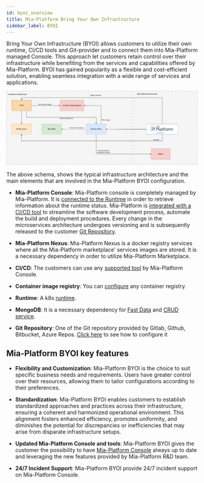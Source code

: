 ```yaml
---
id: byoi_overview
title: Mia-Platform Bring Your Own Infrastructure
sidebar_label: BYOI 
---
```


Bring Your Own Infrastructure (BYOI) allows customers to utilize their own runtime, CI/CD tools and Git-provider and to connect them into Mia-Platform managed Console. This approach let customers retain control over their infrastructure while benefiting from the services and capabilities offered by Mia-Platform. BYOI has gained popularity as a flexible and cost-efficient solution, enabling seamless integration with a wide range of services and applications.

![byoi-schema](img/architecture-byoi.png)

The above schema, shows the typical infrastructure architecture and the main elements that are involved in the Mia-Platform BYOI configuration.

- **Mia-Platform Console**: Mia-Platform console is completely managed by Mia-Platform. It is [connected to the Runtime](../development_suite/clusters-management/add-edit-remove-cluster#step-1-runtime-service) in order to retrieve information about the runtime status.
Mia-Platform is [integrated with a CI/CD tool](../development_suite/set-up-infrastructure/providers-management) to streamline the software development process, automate the build and deployment procedures.
Every change in the microservices architecture undergoes versioning and is subsequently released to the customer [Git Repository](../development_suite/set-up-infrastructure/add-environment#setup-git-provider).

- **Mia-Platform Nexus**: Mia-Platform Nexus is a docker registry services where all the Mia-Platform marketplace' services images are stored. It is a necessary dependency in order to utilize Mia-Platform Marketplace.
  
- **CI/CD**: The customers can use any [supported tool](../development_suite/set-up-infrastructure/providers-management#edit-cicd-tool) by Mia-Platform Console.
  
- **Container image registry**: You can [configure](../development_suite/company/configuration#example-configuration-3) any container registry.
  
- **Runtime**: A k8s [runtime](../development_suite/clusters-management/vendors-runtime-services).
  
- **MongoDB**: It is a necessary dependency for [Fast Data](../fast_data/what_is_fast_data) and [CRUD service](../development_suite/api-console/api-design/crud_advanced#what-is-a-crud).
  
- **Git Repository**: One of the Git repository provided by  Gitlab, Github, Bitbucket, Azure Repos. [Click here](../development_suite/set-up-infrastructure/add-environment#setup-git-provider) to see how to configure it

## Mia-Platform BYOI key features

- **Flexibility and Customization**: Mia-Platform BYOI is the choice to suit specific business needs and requirements. Users have greater control over their resources, allowing them to tailor configurations according to their preferences.

- **Standardization**: Mia-Platform BYOI enables customers to establish standardized approaches and practices across their infrastructure, ensuring a coherent and harmonized operational environment. This alignment fosters enhanced efficiency, promotes uniformity, and diminishes the potential for discrepancies or inefficiencies that may arise from disparate infrastructure setups.

- **Updated Mia-Platform Console and tools**: Mia-Platform BYOI gives the customer the possibility to have [Mia-Platform Console](../development_suite/overview-dev-suite.md) always up to date and leveraging the new features provided by Mia-Platform R&D team.

- **24/7 Incident Support**: Mia-Platform BYOI provide 24/7 incident support on Mia-Platform Console.

